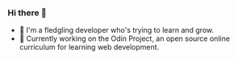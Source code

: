 ### Hi there 👋

- 🌱 I'm a fledgling developer who's trying to learn and grow.
- 🔭 Currently working on the Odin Project, an open source online curriculum for learning web development.

